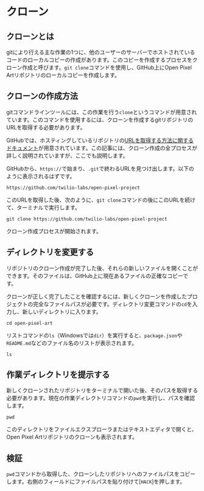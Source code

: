 # クローン

## クローンとは

gitにより行える主な作業の1つに、他のユーザーのサーバーでホストされているコードのローカルコピーの作成があります。このコピーを作成するプロセスをクローン作成と呼びます。`git clone`コマンドを使用し、GitHub上にOpen Pixel Artリポジトリのローカルコピーを作成します。

## クローンの作成方法

gitコマンドラインツールには、この作業を行う`clone`というコマンドが用意されています。このコマンドを使用するには、クローンを作成するgitリポジトリのURLを取得する必要があります。

GitHubでは、ホスティングしているリポジトリの[URLを取得する方法に関するドキュメント](https://help.github.com/en/articles/cloning-a-repository)が用意されています。この記事には、クローン作成の全プロセスが詳しく説明されていますが、ここでも説明します。

GitHubから、`https://`で始まり、`.git`で終わるURLを見つけ出します。以下のように表示されるはずです。

```
https://github.com/twilio-labs/open-pixel-project
```

このURLを取得した後、次のように、`git clone`コマンドの後にこのURLを続けて、ターミナルで実行します。

```
git clone https://github.com/twilio-labs/open-pixel-project
```

クローン作成プロセスが開始されます。

## ディレクトリを変更する

リポジトリのクローン作成が完了した後、それらの新しいファイルを開くことができます。そのファイルは、GitHub上に現在あるファイルの正確なコピーです。

クローンが正しく完了したことを確認するには、新しくクローンを作成したプロジェクトの完全なファイルパスが必要です。ディレクトリ変更コマンドの`cd`を入力し、新しいディレクトリに入ります。

```
cd open-pixel-art
```

リストコマンドの`ls`（Windowsでは`dir`）を実行すると、`package.json`や`README.md`などのファイル名のリストが表示されます。

```
ls
```

## 作業ディレクトリを提示する

新しくクローンされたリポジトリをターミナルで開いた後、そのパスを取得する必要があります。現在の作業ディレクトリコマンドの`pwd`を実行し、パスを確認します。

```
pwd
```

このディレクトリをファイルエクスプローラまたはテキストエディタで開くと、Open Pixel Artリポジトリのクローンも表示されます。

## 検証

`pwd`コマンドから取得した、クローンしたリポジトリへのファイルパスをコピーします。右側のフィールドにファイルパスを貼り付けて[`HACK`]を押します。